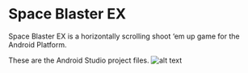 # Space Blaster EX
 Space Blaster EX is a horizontally scrolling shoot ‘em up game for the Android Platform.
 
 These are the Android Studio project files.
 ![alt text](https://raw.githubusercontent.com/garrettsmithpro/SpaceBlasterEX/main/app/src/main/res/drawable-v24/bird2.png)
